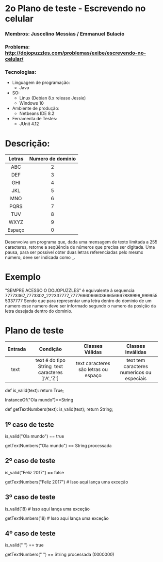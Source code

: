 # 2o Plano de teste - Escrevendo no celular
### Membros: Juscelino Messias / Emmanuel Bulacio
### Problema: http://dojopuzzles.com/problemas/exibe/escrevendo-no-celular/
### Tecnologias: 
- Linguagem de programação:
  - Java
- SO:
  - Linux (Debian 8.x release Jessie) 
  - Windows 10
- Ambiente de produção:  
  - Netbeans IDE 8.2  
- Ferramenta de Testes:
  - JUnit 4.12  
 
# Descrição:
Letras | Numero de dominio
:-----: | :------:
ABC    |  2 
DEF    |  3 
GHI    |  4 
JKL    |  5 
MNO    |  6 
PQRS    |  7 
TUV    |  8 
WXYZ   |  9 
Espaço | 0 

Desenvolva um programa que, dada uma mensagem de texto limitada a 255 caracteres, retorne a seqüência de números que precisa ser digitada. Uma pausa, para ser possível obter duas letras referenciadas pelo mesmo número, deve ser indicada como _.

# Exemplo
"SEMPRE ACESSO O DOJOPUZZLES" é equivalente á sequencia 77773367_7773302_222337777_777766606660366656667889999_9999555337777
Sendo que para representar uma letra dentro do dominio de um numero esse numero deve ser informado segundo o numero da posição da letra desejada dentro do dominio.


# Plano de teste

Entrada | Condição | Classes Válidas | Classes Inválidas
:-----: | :------: | :-------------: | :---------------:
  text  | text é do tipo String  text caracteres ]'A','Z']  | text caracteres são letras ou espaço | text tem caracteres numericos ou especiais 
  
def is_valid(text):
  return True;
  
 InstanceOf("Ola mundo")==String
 
 def getTextNumbers(text):
    is_valid(text);
    return String;

## 1º caso de teste

is_valid("Ola mundo") == true

getTextNumbers("Ola mundo") == String processada

## 2º caso de teste
is_valid("Feliz 2017") == false

getTextNumbers("Feliz 2017")  # Isso aqui lança uma exceção

## 3º caso de teste
 is_valid(18)  # Isso aqui lança uma exceção
 
 getTextNumbers(18)  # Isso aqui lança uma exceção

## 4º caso de teste
is_valid("       ") == true

getTextNumbers("       ") == String processada (0000000)
